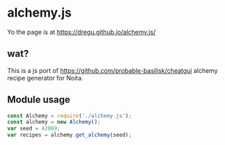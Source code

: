 # alchemy.js

Yo the page is at https://dregu.github.io/alchemy.js/

## wat?

This is a js port of https://github.com/probable-basilisk/cheatgui alchemy recipe generator for Noita.

## Module usage

```js
const Alchemy = require('./alchemy.js');
const alchemy = new Alchemy();
var seed = 42069;
var recipes = alchemy.get_alchemy(seed);
```
